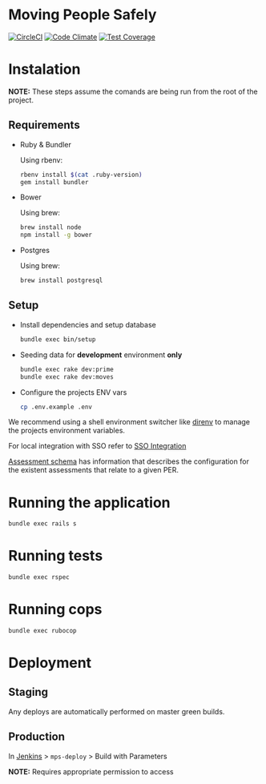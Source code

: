 # Moving People Safely

[![CircleCI](https://circleci.com/gh/ministryofjustice/moving-people-safely.svg?style=svg)](https://circleci.com/gh/ministryofjustice/moving-people-safely) [![Code Climate](https://codeclimate.com/github/ministryofjustice/moving-people-safely/badges/gpa.svg)](https://codeclimate.com/github/ministryofjustice/moving-people-safely) [![Test Coverage](https://codeclimate.com/github/ministryofjustice/moving-people-safely/badges/coverage.svg)](https://codeclimate.com/github/ministryofjustice/moving-people-safely/coverage)

# Instalation

**NOTE:** These steps assume the comands are being run from the root of the project.

## Requirements

* Ruby & Bundler

  Using rbenv:

  ```bash
  rbenv install $(cat .ruby-version)
  gem install bundler
  ```

* Bower

  Using brew:

  ```bash
  brew install node
  npm install -g bower
  ```

* Postgres

  Using brew:

  ```bash
  brew install postgresql
  ```

## Setup

* Install dependencies and setup database

  ```bash
  bundle exec bin/setup
  ```

* Seeding data for **development** environment **only**

   ```bash
   bundle exec rake dev:prime
   bundle exec rake dev:moves
   ```

* Configure the projects ENV vars

  ```bash
  cp .env.example .env
  ```

We recommend using a shell environment switcher like [direnv](https://github.com/direnv/direnv) to manage the projects
environment variables.

For local integration with SSO refer to [SSO Integration](docs/sso_integration.md)

[Assessment schema](docs/assessments_schema.md) has information that describes the configuration for the existent assessments that relate to a given PER.

# Running the application

  ```bash
  bundle exec rails s
  ```

# Running tests

  ```bash
  bundle exec rspec
  ```

# Running cops

  ```bash
  bundle exec rubocop
  ```

# Deployment

## Staging

Any deploys are automatically performed on master green builds.

## Production

In [Jenkins](https://ci.service.dsd.io/view/MPS/) > `mps-deploy` > Build with Parameters

**NOTE:** Requires appropriate permission to access
